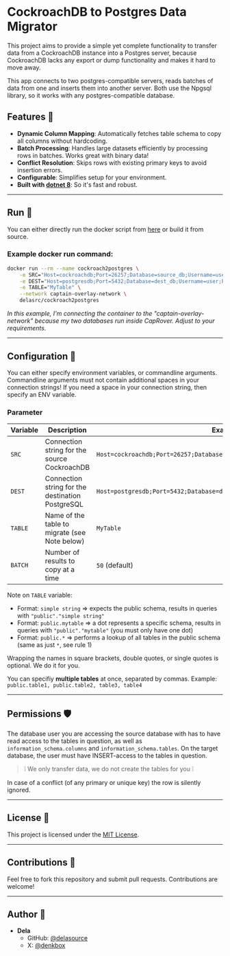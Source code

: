 # CockroachDB to Postgres Data Migrator

This project aims to provide a simple yet complete functionality to transfer data from a CockroachDB instance 
into a Postgres server, because CockroachDB lacks any export or dump functionality and makes it hard to
move away.

This app connects to two postgres-compatible servers, reads batches of data from one and inserts them into another server. 
Both use the Npgsql library, so it works with any postgres-compatible database.

## Features 🎉

- **Dynamic Column Mapping**: Automatically fetches table schema to copy all columns without hardcoding.
- **Batch Processing**: Handles large datasets efficiently by processing rows in batches. Works great with binary data!
- **Conflict Resolution**: Skips rows with existing primary keys to avoid insertion errors.
- **Configurable**: Simplifies setup for your environment.
- **Built with [dotnet 8](https://dotnet.microsoft.com/en-us/download)**: So it's fast and robust.

---

## Run 🚀

You can either directly run the docker script from [here](https://hub.docker.com/r/delasrc/cockroach2postgres)
or build it from source.

### Example docker run command:

   ```bash
   docker run --rm --name cockroach2postgres \
       -e SRC="Host=cockroachdb;Port=26257;Database=source_db;Username=user;Password=pass" \
       -e DEST="Host=postgresdb;Port=5432;Database=dest_db;Username=user;Password=pass" \
       -e TABLE="MyTable" \
       --network captain-overlay-network \
       delasrc/cockroach2postgres
   ```

_In this example, I'm connecting the container to the "captain-overlay-network" because my two databases run inside
CapRover. Adjust to your requirements._

---

## Configuration 🔧

You can either specify environment variables, or commandline arguments.
Commandline arguments must not contain additional spaces in your connection strings!
If you need a space in your connection string, then specify an ENV variable.

### Parameter 

| Variable | Description                                      | Example                                                                      | Required |
|----------|--------------------------------------------------|------------------------------------------------------------------------------|----------|
| `SRC`    | Connection string for the source CockroachDB     | `Host=cockroachdb;Port=26257;Database=source_db;Username=user;Password=pass` | yes      |
| `DEST`   | Connection string for the destination PostgreSQL | `Host=postgresdb;Port=5432;Database=dest_db;Username=user;Password=pass`     | yes      |
| `TABLE`  | Name of the table to migrate (see Note below)    | `MyTable`                                                                    | yes      |
| `BATCH`  | Number of results to copy at a time              | `50` (default)                                                               | optional |

Note on `TABLE` variable:

- Format: `simple string` => expects the public schema, results in queries with `"public"."simple string"`
- Format: `public.mytable` => a dot represents a specific schema, results in queries with `"public"."mytable"`
  (you must only have one dot)
- Format: `public.*` => performs a lookup of all tables in the public schema (same as just `*`, see rule 1)

Wrapping the names in square brackets, double quotes, or single quotes is optional. We do it for you.

You can specifiy **multiple tables** at once, separated by commas. Example:
`public.table1, public.table2, table3, table4`

---

## Permissions 🛡️

The database user you are accessing the source database with has to have read access to the tables in question,
as well as `information_schema.columns` and `information_schema.tables`.
On the target database, the user must have INSERT-access to the tables in question.

> ❕ We only transfer data, we do not create the tables for you ❕

In case of a conflict (of any primary or unique key) the row is silently ignored.



---

## License 📜

This project is licensed under the [MIT License](LICENSE).

---

## Contributions 🤝

Feel free to fork this repository and submit pull requests. Contributions are welcome!

---

## Author 👤

- **Dela**
  - GitHub: [@delasource](https://github.com/delasource)
  - X: [@denkbox](https://x.com/denkbox)
